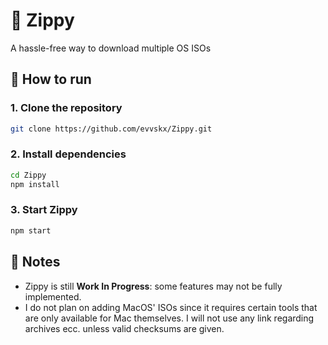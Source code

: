 # 🚀 Zippy

A hassle-free way to download multiple OS ISOs

## 🔧 How to run

### 1. Clone the repository
```bash
git clone https://github.com/evvskx/Zippy.git
```

### 2. Install dependencies

```bash
cd Zippy
npm install
```

### 3. Start Zippy

```bash
npm start
```

## 📌 Notes

* Zippy is still **Work In Progress**: some features may not be fully implemented.
* I do not plan on adding MacOS' ISOs since it requires certain tools that are only available for Mac themselves. I will not use any link regarding archives ecc. unless valid checksums are given.
